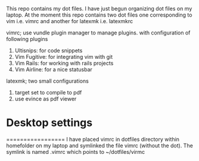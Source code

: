 This repo contains my dot files. I have just begun organizing
dot files on my laptop. At the moment this repo contains two
dot files one corresponding to vim i.e. vimrc and another
for latexmk i.e. latexmkrc

vimrc; use vundle plugin manager to manage plugins.
with configuration of following plugins 
1. Ultisnips: for code snippets
2. Vim Fugitive: for integrating vim with git
3. Vim Rails: for working with rails projects
4. Vim Airline: for a nice statusbar 

latexmk; two small configurations
1. target set to compile to pdf
2. use evince as pdf viewer 

# Desktop settings
=================
I have placed vimrc in dotfiles directory within homefolder
on my laptop and symlinked the file vimrc (without the dot).
The symlink is named .vimrc which points to ~/dotfiles/virmc
